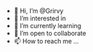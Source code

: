 - 👋 Hi, I’m @Grirvy
- 👀 I’m interested in
- 🌱 I’m currently learning
- 💞️ I’m open to collaborate
- 📫 How to reach me ...

<!---
Grirvy/Grirvy is a ✨ special ✨ repository because its `README.md` (this file) appears on your GitHub profile.
You can click the Preview link to take a look at your changes.
--->
